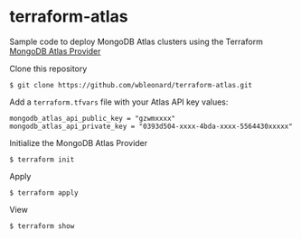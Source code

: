 # terraform-atlas
Sample code to deploy MongoDB Atlas clusters using the Terraform [MongoDB Atlas Provider](https://www.terraform.io/docs/providers/mongodbatlas/index.html)

Clone this repository
```
$ git clone https://github.com/wbleonard/terraform-atlas.git
```

Add a `terraform.tfvars` file with your Atlas API key values:
```
mongodb_atlas_api_public_key = "gzwmxxxx"
mongodb_atlas_api_private_key = "0393d504-xxxx-4bda-xxxx-5564430xxxxx"
```
 
Initialize the MongoDB Atlas Provider
```
$ terraform init
```

Apply
```
$ terraform apply
```

View
```
$ terraform show
```
